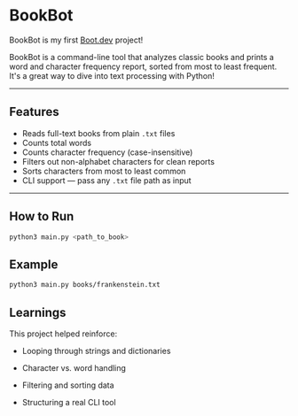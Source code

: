 # BookBot

BookBot is my first [Boot.dev](https://www.boot.dev) project!

BookBot is a command-line tool that analyzes classic books and prints a word and character frequency report, sorted from most to least frequent. It's a great way to dive into text processing with Python!

---

## Features

- Reads full-text books from plain `.txt` files
- Counts total words
- Counts character frequency (case-insensitive)
- Filters out non-alphabet characters for clean reports
- Sorts characters from most to least common
- CLI support — pass any `.txt` file path as input

---

## How to Run

```bash
python3 main.py <path_to_book>
```

## Example
```bash
python3 main.py books/frankenstein.txt
```

## Learnings

This project helped reinforce:

- Looping through strings and dictionaries

- Character vs. word handling

- Filtering and sorting data

- Structuring a real CLI tool
